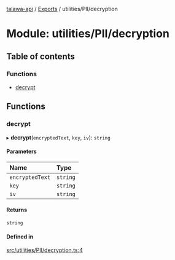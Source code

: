[talawa-api](../README.md) / [Exports](../modules.md) / utilities/PII/decryption

# Module: utilities/PII/decryption

## Table of contents

### Functions

- [decrypt](utilities_PII_decryption.md#decrypt)

## Functions

### decrypt

▸ **decrypt**(`encryptedText`, `key`, `iv`): `string`

#### Parameters

| Name | Type |
| :------ | :------ |
| `encryptedText` | `string` |
| `key` | `string` |
| `iv` | `string` |

#### Returns

`string`

#### Defined in

[src/utilities/PII/decryption.ts:4](https://github.com/PalisadoesFoundation/talawa-api/blob/a2b0847/src/utilities/PII/decryption.ts#L4)
